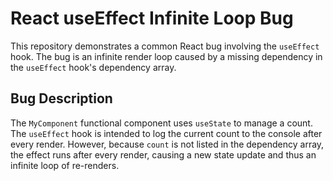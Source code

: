 # React useEffect Infinite Loop Bug

This repository demonstrates a common React bug involving the `useEffect` hook.  The bug is an infinite render loop caused by a missing dependency in the `useEffect` hook's dependency array.

## Bug Description
The `MyComponent` functional component uses `useState` to manage a count. The `useEffect` hook is intended to log the current count to the console after every render. However, because `count` is not listed in the dependency array, the effect runs after every render, causing a new state update and thus an infinite loop of re-renders.